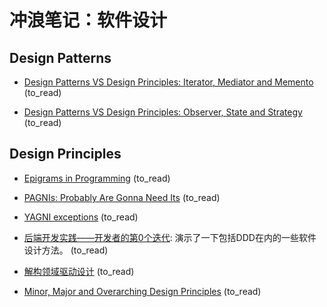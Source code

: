 # 冲浪笔记：软件设计

## Design Patterns

- [Design Patterns VS Design Principles: Iterator, Mediator and Memento][pa1] (to_read)
- [Design Patterns VS Design Principles: Observer, State and Strategy][pa2] (to_read)

  [pa1]: https://www.fluentcpp.com/2021/09/12/design-patterns-vs-design-principles-iterator-mediator-and-memento/
  [pa2]: https://www.fluentcpp.com/2021/10/19/design-patterns-vs-design-principles-observer-state-and-strategy/

## Design Principles

- [Epigrams in Programming][pr1] (to_read)
- [PAGNIs: Probably Are Gonna Need Its][pr2] (to_read)
- [YAGNI exceptions][pr3] (to_read)
- [后端开发实践——开发者的第0个迭代][pr4]: 演示了一下包括DDD在内的一些软件设计方法。 (to_read)
- [解构领域驱动设计][pr5] (to_read)
- [Minor, Major and Overarching Design Principles][pr6] (to_read)

  [pr1]: http://www.cs.yale.edu/homes/perlis-alan/quotes.html
  [pr2]: https://simonwillison.net/2021/Jul/1/pagnis/
  [pr3]: https://lukeplant.me.uk/blog/posts/yagni-exceptions/
  [pr4]: https://insights.thoughtworks.cn/backend-development-iteration0/
  [pr5]: https://www.cnblogs.com/baihmpgy/p/10259264.html
  [pr6]: https://www.fluentcpp.com/2021/07/01/minor-major-and-overarching-design-principles/
